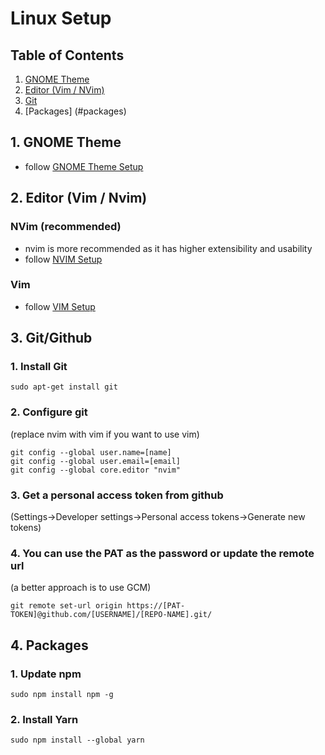 # Linux Setup

## Table of Contents  
1. [GNOME Theme](#theme)
2. [Editor (Vim / NVim)](#editor)
3. [Git](#git)
4. [Packages] (#packages)

## 1. GNOME Theme <a name="editor"></a>
- follow [GNOME Theme Setup](./gnome/README.md)
## 2. Editor (Vim / Nvim) <a name="editor"></a>
### NVim (recommended)
- nvim is more recommended as it has higher extensibility and usability
- follow [NVIM Setup](./nvim/README.md)
### Vim
- follow [VIM Setup](./nvim/README.md)

## 3. Git/Github <a name="git"></a>
### 1. Install Git
```
sudo apt-get install git
```
### 2. Configure git
(replace nvim with vim if you want to use vim)
```
git config --global user.name=[name]
git config --global user.email=[email]
git config --global core.editor "nvim"
```
### 3. Get a personal access token from github
(Settings->Developer settings->Personal access tokens->Generate new tokens)
### 4. You can use the PAT as the password or update the remote url
(a better approach is to use GCM)
```
git remote set-url origin https://[PAT-TOKEN]@github.com/[USERNAME]/[REPO-NAME].git/
```
## 4. Packages <a name="packages"></a>
### 1. Update npm
```
sudo npm install npm -g
```
### 2. Install Yarn
```
sudo npm install --global yarn
```

